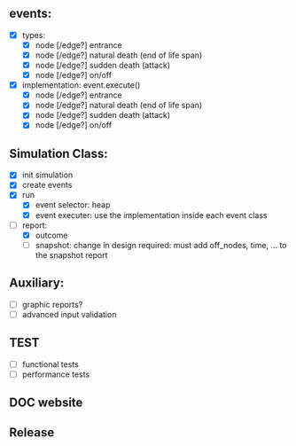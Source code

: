 ## events:
  - [x] types:
    - [x] node [/edge?] entrance
    - [x] node [/edge?] natural death (end of life span)
    - [x] node [/edge?] sudden death (attack)
    - [x] node [/edge?] on/off
  - [x] implementation: event.execute()
    - [x] node [/edge?] entrance
    - [x] node [/edge?] natural death (end of life span)
    - [x] node [/edge?] sudden death (attack)
    - [x] node [/edge?] on/off

## Simulation Class:
  - [x] init simulation
  - [x] create events
  - [x] run
    - [x] event selector: heap
    - [x] event executer: use the implementation inside each event class
  - [ ] report: 
    - [x] outcome
    - [ ] snapshot: change in design required: must add off_nodes, time, ... to the snapshot report
   
## Auxiliary:
  - [ ] graphic reports?
  - [ ] advanced input validation

## TEST
  - [ ] functional tests
  - [ ] performance tests
  
## DOC website

## Release
